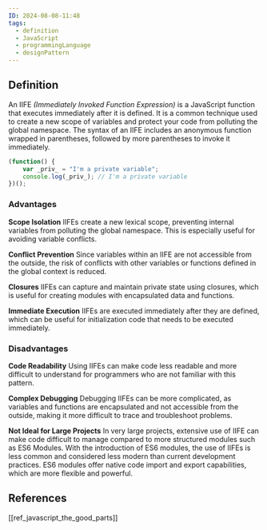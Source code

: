 ```yaml
---
ID: 2024-08-08-11:48
tags:
  - definition
  - JavaScript
  - programmingLanguage
  - designPattern
---
```

## Definition

An IIFE *(Immediately Invoked Function Expression)* is a JavaScript function that executes immediately after it is defined. It is a common technique used to create a new scope of variables and protect your code from polluting the global namespace. The syntax of an IIFE includes an anonymous function wrapped in parentheses, followed by more parentheses to invoke it immediately.

```JavaScript
(function() {
    var _priv_ = "I'm a private variable";
    console.log(_priv_); // I'm a private variable
})();

```

### Advantages

**Scope Isolation**
IIFEs create a new lexical scope, preventing internal variables from polluting the global namespace. This is especially useful for avoiding variable conflicts.

**Conflict Prevention**
Since variables within an IIFE are not accessible from the outside, the risk of conflicts with other variables or functions defined in the global context is reduced.

**Closures**
IIFEs can capture and maintain private state using closures, which is useful for creating modules with encapsulated data and functions.

**Immediate Execution**
IIFEs are executed immediately after they are defined, which can be useful for initialization code that needs to be executed immediately.

### Disadvantages

**Code Readability**
Using IIFEs can make code less readable and more difficult to understand for programmers who are not familiar with this pattern.

**Complex Debugging**
Debugging IIFEs can be more complicated, as variables and functions are encapsulated and not accessible from the outside, making it more difficult to trace and troubleshoot problems.

**Not Ideal for Large Projects**
In very large projects, extensive use of IIFE can make code difficult to manage compared to more structured modules such as ES6 Modules.
With the introduction of ES6 modules, the use of IIFEs is less common and considered less modern than current development practices. ES6 modules offer native code import and export capabilities, which are more flexible and powerful.

## References
[[ref_javascript_the_good_parts]]